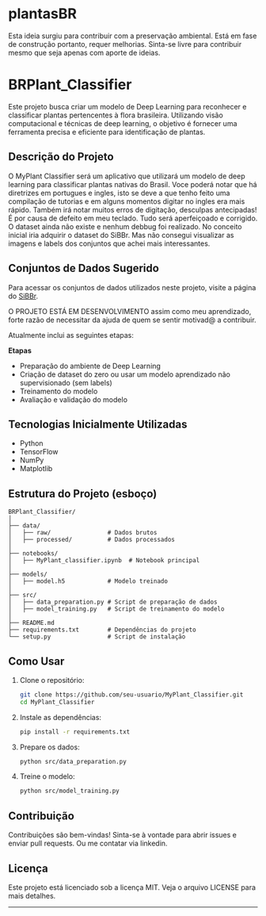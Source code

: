 # plantasBR
Esta ideia surgiu para contribuir com a preservação ambiental. Está em fase de construção portanto, requer melhorias. Sinta-se livre para contribuir mesmo que seja apenas com aporte de ideias.


# BRPlant_Classifier

Este projeto busca criar um modelo de Deep Learning para reconhecer e classificar plantas pertencentes à flora brasileira. Utilizando visão computacional e técnicas de deep learning, o objetivo é fornecer uma ferramenta precisa e eficiente para identificação de plantas.

## Descrição do Projeto

O MyPlant Classifier será um aplicativo que utilizará um modelo de deep learning para classificar plantas nativas do Brasil. Voce poderá notar que há diretrizes em portugues e ingles, isto se deve a que tenho feito uma compilação de tutorias e em alguns momentos digitar no ingles era mais rápido. Também irá notar muitos erros de digitação, desculpas antecipadas! É por causa de defeito em meu teclado. Tudo será aperfeiçoado e corrigido. O dataset ainda não existe e nenhum debbug foi realizado.
No conceito inicial iria adquirir o dataset do SiBBr. Mas não consegui visualizar as imagens e labels dos conjuntos que achei mais interessantes.

## Conjuntos de Dados Sugerido

Para acessar os conjuntos de dados utilizados neste projeto, visite a página do [SiBBr](https://collectory.sibbr.gov.br/collectory/datasets).


O PROJETO ESTÁ EM DESENVOLVIMENTO assim como meu aprendizado, forte razão de necessitar da ajuda de quem se sentir motivad@ a contribuir.

Atualmente inclui as seguintes etapas:

**Etapas**
- Preparação do ambiente de Deep Learning
- Criação de dataset do zero ou usar um modelo aprendizado não supervisionado (sem labels)
- Treinamento do modelo
- Avaliação e validação do modelo

## Tecnologias Inicialmente Utilizadas

- Python
- TensorFlow
- NumPy
- Matplotlib

## Estrutura do Projeto (esboço)

```plaintext
BRPlant_Classifier/
│
├── data/
│   ├── raw/                # Dados brutos
│   ├── processed/          # Dados processados
│
├── notebooks/
│   ├── MyPlant_classifier.ipynb  # Notebook principal
│
├── models/
│   ├── model.h5            # Modelo treinado
│
├── src/
│   ├── data_preparation.py # Script de preparação de dados
│   ├── model_training.py   # Script de treinamento do modelo
│
├── README.md
├── requirements.txt        # Dependências do projeto
└── setup.py                # Script de instalação
```

## Como Usar

1. Clone o repositório:
    ```bash
    git clone https://github.com/seu-usuario/MyPlant_Classifier.git
    cd MyPlant_Classifier
    ```

2. Instale as dependências:
    ```bash
    pip install -r requirements.txt
    ```

3. Prepare os dados:
    ```bash
    python src/data_preparation.py
    ```

4. Treine o modelo:
    ```bash
    python src/model_training.py
    ```

## Contribuição

Contribuições são bem-vindas! Sinta-se à vontade para abrir issues e enviar pull requests. Ou me contatar via linkedin.

## Licença

Este projeto está licenciado sob a licença MIT. Veja o arquivo LICENSE para mais detalhes.

---

